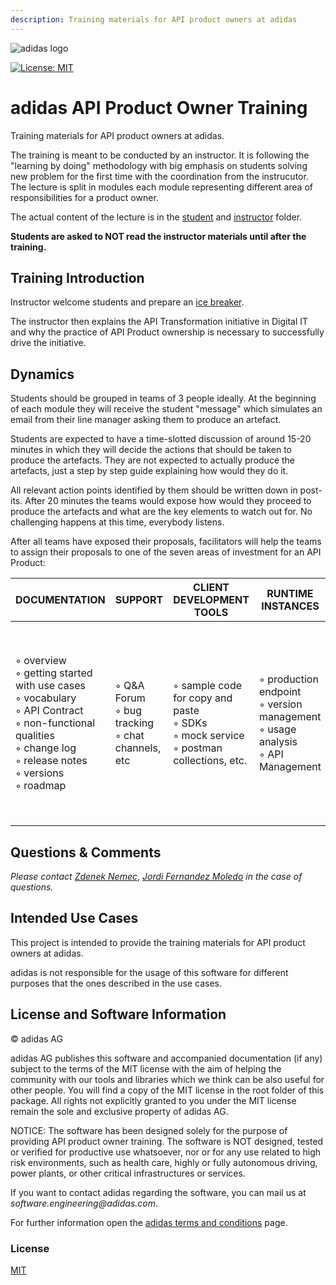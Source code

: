 ```yaml
---
description: Training materials for API product owners at adidas
---
```


![adidas logo](https://adidas-group.gitbooks.io/api-guidelines/content/assets/adidas-logo.svg)

[![License: MIT](https://img.shields.io/badge/License-MIT-yellow.svg)](https://opensource.org/licenses/MIT)

# adidas API Product Owner Training

Training materials for API product owners at adidas.

The training is meant to be conducted by an instructor. It is following the "learning by doing" methodology with big emphasis on students solving new problem for the first time with the coordination from the instrucutor. The lecture is split in modules each module representing different area of responsibilities for a product owner.

The actual content of the lecture is in the [student](/student) and [instructor](/instructor) folder. 

**Students are asked to NOT read the instructor materials until after the training.**


## Training Introduction

Instructor welcome students and prepare an [ice breaker](https://www.snacknation.com/blog/boost-productivity-meetings-icebreakers-games).

The instructor then explains the API Transformation initiative in Digital IT and why the practice of API Product ownership is necessary to successfully drive the initiative.

## Dynamics

Students should be grouped in teams of 3 people ideally. At the beginning of each module they will receive the student "message" which simulates an email from their line manager asking them to produce an artefact.

Students are expected to have a time-slotted discussion of around 15-20 minutes in which they will decide the actions that should be taken to produce the artefacts. They are not expected to actually produce the artefacts, just a step by step guide explaining how would they do it.

All relevant action points identified by them should be written down in post-its. After 20 minutes the teams would expose how would they proceed to produce the artefacts and what are the key elements to watch out for. No challenging happens at this time, everybody listens.

After all teams have exposed their proposals, facilitators will help the teams to assign their proposals to one of the seven areas of investment for an API Product:

| DOCUMENTATION                                                                                                                                                                 | SUPPORT                                               | CLIENT DEVELOPMENT TOOLS                                                                    | RUNTIME INSTANCES                                                                     | STRATEGY                                                                                                                                         | DESIGN                                                                                                                                                                             | REPORTING                                                                          |
|-------------------------------------------------------------------------------------------------------------------------------------------------------------------------------|-------------------------------------------------------|---------------------------------------------------------------------------------------------|---------------------------------------------------------------------------------------|--------------------------------------------------------------------------------------------------------------------------------------------------|------------------------------------------------------------------------------------------------------------------------------------------------------------------------------------|------------------------------------------------------------------------------------|
| ◦ overview<br>◦ getting started with use cases<br>◦ vocabulary <br>◦ API Contract<br>◦ non-functional qualities<br>◦ change log<br>◦ release notes<br>◦ versions<br>◦ roadmap | ◦ Q&A Forum<br>◦ bug tracking<br>◦ chat channels, etc | ◦ sample code for copy and paste<br>◦ SDKs<br>◦ mock service<br>◦ postman collections, etc. | ◦ production endpoint<br>◦ version management<br>◦ usage analysis<br>◦ API Management | ◦ vision <br>◦ roadmap<br>◦ go-live strategy<br>◦ user and stakeholder identification<br>◦ financials<br>◦ hypothesis driven product development | ◦ API lifecycle<br>◦ contract first<br>◦ relationships in the landscape<br>◦ requirements rationalisation<br>◦ architecture and style<br>◦ load/usage estimation<br>◦ evolvability | ◦ usage<br>◦ operations<br>◦ non-functional<br>◦ user satisfaction<br>◦ financials |


## Questions & Comments

_Please contact_ [_Zdenek Nemec_](mailto:Zdenek.Nemec@externals.adidas-group.com), [_Jordi Fernandez Moledo_](mailto:jordi.fernandez.moledo@adidas.com) _in the case of questions._

## Intended Use Cases

This project is intended to provide the training materials for API product owners at adidas.

adidas is not responsible for the usage of this software for different purposes that the ones described in the use cases.

## License and Software Information

© adidas AG

adidas AG publishes this software and accompanied documentation \(if any\) subject to the terms of the MIT license with the aim of helping the community with our tools and libraries which we think can be also useful for other people. You will find a copy of the MIT license in the root folder of this package. All rights not explicitly granted to you under the MIT license remain the sole and exclusive property of adidas AG.

NOTICE: The software has been designed solely for the purpose of providing API product owner training. The software is NOT designed, tested or verified for productive use whatsoever, nor or for any use related to high risk environments, such as health care, highly or fully autonomous driving, power plants, or other critical infrastructures or services.

If you want to contact adidas regarding the software, you can mail us at _software.engineering@adidas.com_.

For further information open the [adidas terms and conditions](https://github.com/adidas/adidas-contribution-guidelines/wiki/Terms-and-conditions) page.

### License

[MIT](LICENSE)
